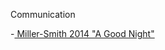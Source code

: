 Communication

-<a href = "https://github.com/tracielin/PICU_Resources/Miller-Smith 2014 - A Good Night.pdf"> Miller-Smith 2014 "A Good Night" </a>
